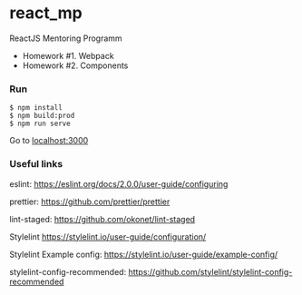 # react_mp
ReactJS Mentoring Programm

- Homework #1. Webpack
- Homework #2. Components


### Run

```$xslt
$ npm install
$ npm build:prod
$ npm run serve
```

Go to [localhost:3000](http://localhost:3000/)

### Useful links

eslint: https://eslint.org/docs/2.0.0/user-guide/configuring

prettier: https://github.com/prettier/prettier

lint-staged: https://github.com/okonet/lint-staged

Stylelint
https://stylelint.io/user-guide/configuration/

Stylelint Example config:
https://stylelint.io/user-guide/example-config/

stylelint-config-recommended:
https://github.com/stylelint/stylelint-config-recommended
